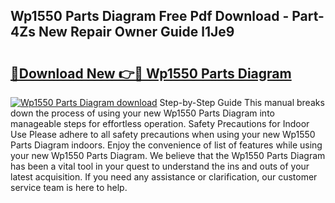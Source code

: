 ## Wp1550 Parts Diagram Free Pdf Download - Part-4Zs New Repair Owner Guide l1Je9

# <h2><a href="http://dfm3js.blite.top/?on=Wp1550+Parts+Diagram">🔗Download New 👉🔴 Wp1550 Parts Diagram</a></h2>

[![Wp1550 Parts Diagram download](https://i.imgur.com/lujVjoI.png)](http://dfm3js.blite.top/?on=Wp1550+Parts+Diagram)
Step-by-Step Guide This manual breaks down the process of using your new Wp1550 Parts Diagram into manageable steps for effortless operation. Safety Precautions for Indoor Use Please adhere to all safety precautions when using your new Wp1550 Parts Diagram indoors. Enjoy the convenience of list of features while using your new Wp1550 Parts Diagram. We believe that the Wp1550 Parts Diagram has been a vital tool in your quest to understand the ins and outs of your latest acquisition. If you need any assistance or clarification, our customer service team is here to help.
